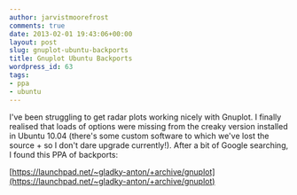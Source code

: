 ```yaml
---
author: jarvistmoorefrost
comments: true
date: 2013-02-01 19:43:06+00:00
layout: post
slug: gnuplot-ubuntu-backports
title: Gnuplot Ubuntu Backports
wordpress_id: 63
tags:
- ppa
- ubuntu
---
```


I've been struggling to get radar plots working nicely with Gnuplot. I finally realised that loads of options were missing from the creaky version installed in Ubuntu 10.04 (there's some custom software to which we've lost the source + so I don't dare upgrade currently!). After a bit of Google searching, I found this PPA of backports:

[https://launchpad.net/~gladky-anton/+archive/gnuplot](https://launchpad.net/~gladky-anton/+archive/gnuplot)
